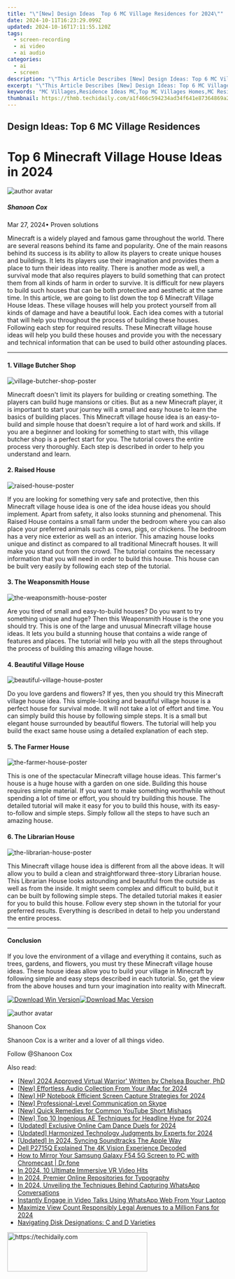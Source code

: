 ```yaml
---
title: "\"[New] Design Ideas  Top 6 MC Village Residences for 2024\""
date: 2024-10-11T16:23:29.099Z
updated: 2024-10-16T17:11:55.120Z
tags: 
  - screen-recording
  - ai video
  - ai audio
categories: 
  - ai
  - screen
description: "\"This Article Describes [New] Design Ideas: Top 6 MC Village Residences for 2024\""
excerpt: "\"This Article Describes [New] Design Ideas: Top 6 MC Village Residences for 2024\""
keywords: "MC Villages,Residence Ideas MC,Top MC Villages Homes,MC Residences Inspiration,Modern MC Village Houses,MC Residency Architectures,MC Villages Luxury Spaces"
thumbnail: https://thmb.techidaily.com/a1f466c594234ad34f641e87364869a2929ae1aee45db635b3f848c5daefbda2.jpg
---
```


## Design Ideas: Top 6 MC Village Residences

# Top 6 Minecraft Village House Ideas in 2024

![author avatar](https://images.wondershare.com/filmora/article-images/shannon-cox.jpg)

##### Shanoon Cox

 Mar 27, 2024• Proven solutions

Minecraft is a widely played and famous game throughout the world. There are several reasons behind its fame and popularity. One of the main reasons behind its success is its ability to allow its players to create unique houses and buildings. It lets its players use their imagination and provides them a place to turn their ideas into reality. There is another mode as well, a survival mode that also requires players to build something that can protect them from all kinds of harm in order to survive. It is difficult for new players to build such houses that can be both protective and aesthetic at the same time. In this article, we are going to list down the top 6 Minecraft Village House Ideas. These village houses will help you protect yourself from all kinds of damage and have a beautiful look. Each idea comes with a tutorial that will help you throughout the process of building these houses. Following each step for required results. These Minecraft village house ideas will help you build these houses and provide you with the necessary and technical information that can be used to build other astounding places.

---

#### 1\. Village Butcher Shop

![village-butcher-shop-poster](https://images.wondershare.com/filmora/article-images/village-butcher-shop-poster.jpg)

Minecraft doesn't limit its players for building or creating something. The players can build huge mansions or cities. But as a new Minecraft player, it is important to start your journey will a small and easy house to learn the basics of building places. This Minecraft village house idea is an easy-to-build and simple house that doesn't require a lot of hard work and skills. If you are a beginner and looking for something to start with, this village butcher shop is a perfect start for you. The tutorial covers the entire process very thoroughly. Each step is described in order to help you understand and learn.

#### 2\. Raised House

![raised-house-poster](https://images.wondershare.com/filmora/article-images/raised-house-poster.jpg)

If you are looking for something very safe and protective, then this Minecraft village house idea is one of the idea house ideas you should implement. Apart from safety, it also looks stunning and phenomenal. This Raised House contains a small farm under the bedroom where you can also place your preferred animals such as cows, pigs, or chickens. The bedroom has a very nice exterior as well as an interior. This amazing house looks unique and distinct as compared to all traditional Minecraft houses. It will make you stand out from the crowd. The tutorial contains the necessary information that you will need in order to build this house. This house can be built very easily by following each step of the tutorial.

#### 3\. The Weaponsmith House

![the-weaponsmith-house-poster](https://images.wondershare.com/filmora/article-images/the-weaponsmith-house-poster.jpg)

Are you tired of small and easy-to-build houses? Do you want to try something unique and huge? Then this Weaponsmith House is the one you should try. This is one of the large and unusual Minecraft village house ideas. It lets you build a stunning house that contains a wide range of features and places. The tutorial will help you with all the steps throughout the process of building this amazing village house.

#### 4\. Beautiful Village House

![beautiful-village-house-poster](https://images.wondershare.com/filmora/article-images/beautiful-village-house-poster.jpg)

Do you love gardens and flowers? If yes, then you should try this Minecraft village house idea. This simple-looking and beautiful village house is a perfect house for survival mode. It will not take a lot of effort and time. You can simply build this house by following simple steps. It is a small but elegant house surrounded by beautiful flowers. The tutorial will help you build the exact same house using a detailed explanation of each step.

#### 5\. The Farmer House

![the-farmer-house-poster](https://images.wondershare.com/filmora/article-images/the-farmer-house-poster.jpg)

This is one of the spectacular Minecraft village house ideas. This farmer's house is a huge house with a garden on one side. Building this house requires simple material. If you want to make something worthwhile without spending a lot of time or effort, you should try building this house. The detailed tutorial will make it easy for you to build this house, with its easy-to-follow and simple steps. Simply follow all the steps to have such an amazing house.

#### 6\. The Librarian House

![the-librarian-house-poster](https://images.wondershare.com/filmora/article-images/the-librarian-house-poster.jpg)

This Minecraft village house idea is different from all the above ideas. It will allow you to build a clean and straightforward three-story Librarian house. This Librarian House looks astounding and beautiful from the outside as well as from the inside. It might seem complex and difficult to build, but it can be built by following simple steps. The detailed tutorial makes it easier for you to build this house. Follow every step shown in the tutorial for your preferred results. Everything is described in detail to help you understand the entire process.

---

#### Conclusion

If you love the environment of a village and everything it contains, such as trees, gardens, and flowers, you must try these Minecraft village house ideas. These house ideas allow you to build your village in Minecraft by following simple and easy steps described in each tutorial. So, get the view from the above houses and turn your imagination into reality with Minecraft.

[![Download Win Version](https://images.wondershare.com/filmora/guide/download-btn-win.jpg)](https://tools.techidaily.com/wondershare/filmora/download/)[![Download Mac Version](https://images.wondershare.com/filmora/guide/download-btn-mac.jpg)](https://tools.techidaily.com/wondershare/filmora/download/)

![author avatar](https://images.wondershare.com/filmora/article-images/shannon-cox.jpg)

Shanoon Cox

Shanoon Cox is a writer and a lover of all things video.

Follow @Shanoon Cox

<ins class="adsbygoogle"
      style="display:block"
      data-ad-client="ca-pub-7571918770474297"
      data-ad-slot="8358498916"
      data-ad-format="auto"
      data-full-width-responsive="true"></ins>

<span class="atpl-alsoreadstyle">Also read:</span>
<div><ul>
<li><a href="https://screen-mirroring-recording.techidaily.com/new-2024-approved-virtual-warrior-written-by-chelsea-boucher-phd/"><u>[New] 2024 Approved Virtual Warrior' Written by Chelsea Boucher, PhD</u></a></li>
<li><a href="https://screen-mirroring-recording.techidaily.com/new-effortless-audio-collection-from-your-imac-for-2024/"><u>[New] Effortless Audio Collection From Your iMac for 2024</u></a></li>
<li><a href="https://screen-mirroring-recording.techidaily.com/new-hp-notebook-efficient-screen-capture-strategies-for-2024/"><u>[New] HP Notebook Efficient Screen Capture Strategies for 2024</u></a></li>
<li><a href="https://screen-mirroring-recording.techidaily.com/new-professional-level-communication-on-skype/"><u>[New] Professional-Level Communication on Skype</u></a></li>
<li><a href="https://youtube-help.techidaily.com/new-quick-remedies-for-common-youtube-short-mishaps/"><u>[New] Quick Remedies for Common YouTube Short Mishaps</u></a></li>
<li><a href="https://fox-hovers.techidaily.com/new-top-10-ingenious-ae-techniques-for-headline-hype-for-2024/"><u>[New] Top 10 Ingenious AE Techniques for Headline Hype for 2024</u></a></li>
<li><a href="https://screen-mirroring-recording.techidaily.com/updated-exclusive-online-cam-dance-duels-for-2024/"><u>[Updated] Exclusive Online Cam Dance Duels for 2024</u></a></li>
<li><a href="https://screen-mirroring-recording.techidaily.com/updated-harmonized-technology-judgments-by-experts-for-2024/"><u>[Updated] Harmonized Technology Judgments by Experts for 2024</u></a></li>
<li><a href="https://fox-boxes.techidaily.com/updated-in-2024-syncing-soundtracks-the-apple-way/"><u>[Updated] In 2024, Syncing Soundtracks The Apple Way</u></a></li>
<li><a href="https://article-files.techidaily.com/dell-p2715q-explained-the-4k-vision-experience-decoded/"><u>Dell P2715Q Explained The 4K Vision Experience Decoded</u></a></li>
<li><a href="https://screen-mirror.techidaily.com/how-to-mirror-your-samsung-galaxy-f54-5g-screen-to-pc-with-chromecast-drfone-by-drfone-android/"><u>How to Mirror Your Samsung Galaxy F54 5G Screen to PC with Chromecast | Dr.fone</u></a></li>
<li><a href="https://youtube-blog.techidaily.com/24-10-ultimate-immersive-vr-video-hits/"><u>In 2024, 10 Ultimate Immersive VR Video Hits</u></a></li>
<li><a href="https://article-tips.techidaily.com/in-2024-premier-online-repositories-for-typography/"><u>In 2024, Premier Online Repositories for Typography</u></a></li>
<li><a href="https://screen-mirroring-recording.techidaily.com/in-2024-unveiling-the-techniques-behind-capturing-whatsapp-conversations/"><u>In 2024, Unveiling the Techniques Behind Capturing WhatsApp Conversations</u></a></li>
<li><a href="https://screen-mirroring-recording.techidaily.com/instantly-engage-in-video-talks-using-whatsapp-web-from-your-laptop/"><u>Instantly Engage in Video Talks Using WhatsApp Web From Your Laptop</u></a></li>
<li><a href="https://youtube-stream.techidaily.com/maximize-view-count-responsibly-legal-avenues-to-a-million-fans-for-2024/"><u>Maximize View Count Responsibly Legal Avenues to a Million Fans for 2024</u></a></li>
<li><a href="https://win11-tips.techidaily.com/navigating-disk-designations-c-and-d-varieties/"><u>Navigating Disk Designations: C and D Varieties</u></a></li>
</ul></div>

<!-- affiliate ads begin -->
<a href="https://25home.pxf.io/c/5597632/2148647/16836" target="_top" id="2148647">
  <img src="//a.impactradius-go.com/display-ad/16836-2148647" border="0" alt="https://techidaily.com" width="320" height="90"/>
</a>
<img height="0" width="0" src="https://25home.pxf.io/i/5597632/2148647/16836" style="position:absolute;visibility:hidden;" border="0" />
<!-- affiliate ads end -->

